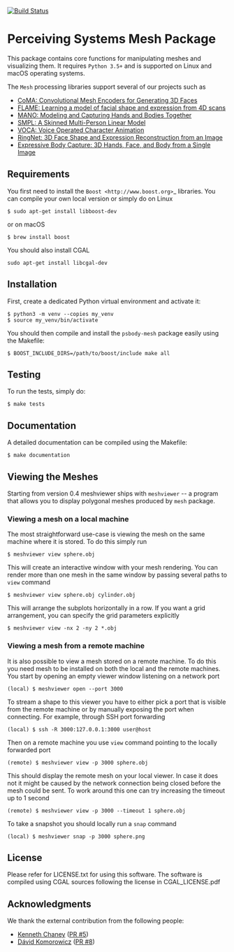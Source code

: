 [![Build Status](
    https://raw.githubusercontent.com/MPI-IS-BambooAgent/sw_badges/master/badges/plans/ps-body-mesh/tag.svg?sanitize=true)](
        https://atlas.is.localnet/bamboo/browse/PS-FMP/latest)

Perceiving Systems Mesh Package
===============================

This package contains core functions for manipulating meshes and
visualizing them.  It requires ``Python 3.5+`` and is supported on
Linux and macOS operating systems.

The ``Mesh`` processing libraries support several of our projects such as
* [CoMA: Convolutional Mesh Encoders for Generating 3D Faces](http://coma.is.tue.mpg.de/)
* [FLAME: Learning a model of facial shape and expression from 4D scans](http://flame.is.tue.mpg.de/)
* [MANO: Modeling and Capturing Hands and Bodies Together](http://mano.is.tue.mpg.de/)
* [SMPL: A Skinned Multi-Person Linear Model](http://smpl.is.tue.mpg.de/)
* [VOCA: Voice Operated Character Animation](https://github.com/TimoBolkart/voca)
* [RingNet: 3D Face Shape and Expression Reconstruction from an Image](https://github.com/soubhiksanyal/RingNet)
* [Expressive Body Capture: 3D Hands, Face, and Body from a Single Image](https://smpl-x.is.tue.mpg.de/)

Requirements
------------

You first need to install the `Boost <http://www.boost.org>`_
libraries.  You can compile your own local version or simply do on
Linux

```
$ sudo apt-get install libboost-dev
```

or on macOS

```
$ brew install boost
```

You should also install CGAL

```
sudo apt-get install libcgal-dev
```


Installation
------------

First, create a dedicated Python virtual environment and activate it:

```
$ python3 -m venv --copies my_venv
$ source my_venv/bin/activate
```

You should then compile and install the ``psbody-mesh`` package easily
using the Makefile:

```
$ BOOST_INCLUDE_DIRS=/path/to/boost/include make all
```

Testing
-------

To run the tests, simply do:

```
$ make tests
```

Documentation
-------------

A detailed documentation can be compiled using the Makefile:

```
$ make documentation
```

Viewing the Meshes
------------------

Starting from version 0.4 meshviewer ships with `meshviewer` -- a
program that allows you to display polygonal meshes produced by `mesh`
package.

### Viewing a mesh on a local machine

The most straightforward use-case is viewing the mesh on the same
machine where it is stored.  To do this simply run

```
$ meshviewer view sphere.obj
```

This will create an interactive window with your mesh rendering.  You
can render more than one mesh in the same window by passing several
paths to `view` command

```
$ meshviewer view sphere.obj cylinder.obj
```

This will arrange the subplots horizontally in a row.  If you want a
grid arrangement, you can specify the grid parameters explicitly

```
$ meshviewer view -nx 2 -ny 2 *.obj
```

### Viewing a mesh from a remote machine

It is also possible to view a mesh stored on a remote machine.  To do
this you need mesh to be installed on both the local and the remote
machines.  You start by opening an empty viewer window listening on a
network port

```
(local) $ meshviewer open --port 3000
```

To stream a shape to this viewer you have to either pick a port that
is visible from the remote machine or by manually exposing the port
when connecting.  For example, through SSH port forwarding

```
(local) $ ssh -R 3000:127.0.0.1:3000 user@host
```

Then on a remote machine you use `view` command pointing to the
locally forwarded port

```
(remote) $ meshviewer view -p 3000 sphere.obj
```

This should display the remote mesh on your local viewer. In case it
does not it might be caused by the network connection being closed
before the mesh could be sent. To work around this one can try
increasing the timeout up to 1 second

```
(remote) $ meshviewer view -p 3000 --timeout 1 sphere.obj
```

To take a snapshot you should locally run a `snap` command

```
(local) $ meshviewer snap -p 3000 sphere.png
```

License
-------

Please refer for LICENSE.txt for using this software. The software is
compiled using CGAL sources following the license in CGAL_LICENSE.pdf

Acknowledgments
---------------

We thank the external contribution from the following people:
* [Kenneth Chaney](https://github.com/k-chaney)  ([PR #5](https://github.com/MPI-IS/mesh/pull/5))
* [Dávid Komorowicz](https://github.com/Dawars) ([PR #8](https://github.com/MPI-IS/mesh/pull/8))

